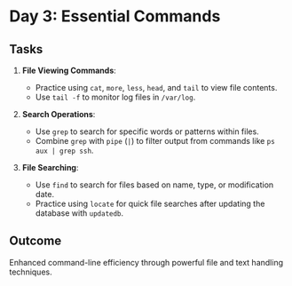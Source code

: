 
# Day 3: Essential Commands
## Tasks
1. **File Viewing Commands**:
   - Practice using `cat`, `more`, `less`, `head`, and `tail` to view file contents.
   - Use `tail -f` to monitor log files in `/var/log`.

2. **Search Operations**:
   - Use `grep` to search for specific words or patterns within files.
   - Combine `grep` with `pipe` (`|`) to filter output from commands like `ps aux | grep ssh`.

3. **File Searching**:
   - Use `find` to search for files based on name, type, or modification date.
   - Practice using `locate` for quick file searches after updating the database with `updatedb`.

## Outcome
Enhanced command-line efficiency through powerful file and text handling techniques.
